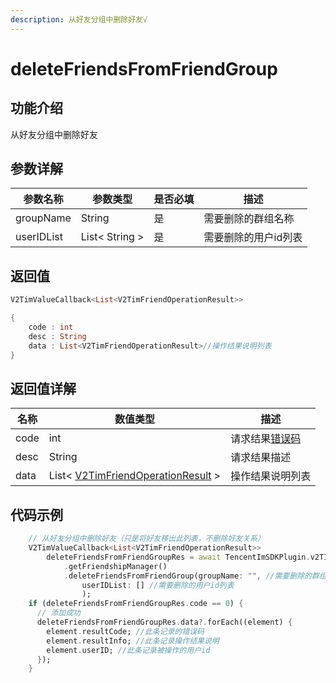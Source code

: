 ```yaml
---
description: 从好友分组中删除好友√
---
```


# deleteFriendsFromFriendGroup

## 功能介绍

从好友分组中删除好友

## 参数详解

| 参数名称       | 参数类型           | 是否必填 | 描述          |
| ---------- | -------------- | ---- | ----------- |
| groupName  | String         | 是    | 需要删除的群组名称   |
| userIDList | List< String > | 是    | 需要删除的用户id列表 |

## 返回值

```dart
V2TimValueCallback<List<V2TimFriendOperationResult>>

{
    code : int
    desc : String
    data : List<V2TimFriendOperationResult>//操作结果说明列表
}
```

## 返回值详解

| 名称   | 数值类型                                                                                      | 描述                                                             |
| ---- | ----------------------------------------------------------------------------------------- | -------------------------------------------------------------- |
| code | int                                                                                       | 请求结果[错误码](https://cloud.tencent.com/document/product/269/1671) |
| desc | String                                                                                    | 请求结果描述                                                         |
| data | List< [V2TimFriendOperationResult](../guan-jian-lei/user/v2timfriendoperationresult.md) > | 操作结果说明列表                                                       |

## 代码示例

```dart
    // 从好友分组中删除好友（只是将好友移出此列表，不删除好友关系）
    V2TimValueCallback<List<V2TimFriendOperationResult>>
        deleteFriendsFromFriendGroupRes = await TencentImSDKPlugin.v2TIMManager
            .getFriendshipManager()
            .deleteFriendsFromFriendGroup(groupName: "", //需要删除的群组名称
                userIDList: [] //需要删除的用户id列表
                );
    if (deleteFriendsFromFriendGroupRes.code == 0) {
      // 添加成功
      deleteFriendsFromFriendGroupRes.data?.forEach((element) {
        element.resultCode; //此条记录的错误码
        element.resultInfo; //此条记录操作结果说明
        element.userID; //此条记录被操作的用户id
      });
    }
```

##

```dart
```
